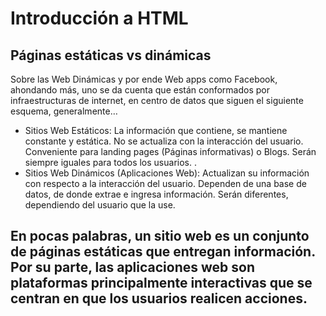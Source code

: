 # Introducción a HTML

## Páginas estáticas vs dinámicas
Sobre las Web Dinámicas y por ende Web apps como Facebook, ahondando más, uno se da cuenta que están conformados por infraestructuras de internet, en centro de datos que siguen el siguiente esquema, generalmente…

* Sitios Web Estáticos: La información que contiene, se mantiene constante y estática. No se actualiza con la interacción del usuario. Conveniente para landing pages (Páginas informativas) o Blogs.
Serán siempre iguales para todos los usuarios.
.
* Sitios Web Dinámicos (Aplicaciones Web): Actualizan su información con respecto a la interacción del usuario. Dependen de una base de datos, de donde extrae e ingresa información.
Serán diferentes, dependiendo del usuario que la use.

En pocas palabras, un sitio web es un conjunto de páginas estáticas que entregan información. Por su parte, las aplicaciones web son plataformas principalmente interactivas que se centran en que los usuarios realicen acciones.
--------------


